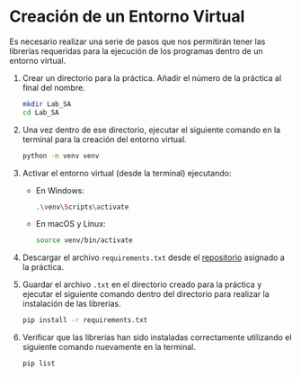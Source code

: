 # Creación de un Entorno Virtual

Es necesario realizar una serie de pasos que nos permitirán tener las librerías requeridas para la ejecución de los programas dentro de un entorno virtual.

1. Crear un directorio para la práctica. Añadir el número de la práctica al final del nombre.

    ```bash
    mkdir Lab_SA
    cd Lab_SA
    ```

2. Una vez dentro de ese directorio, ejecutar el siguiente comando en la terminal para la creación del entorno virtual.

    ```bash
    python -m venv venv
    ```

3. Activar el entorno virtual (desde la terminal) ejecutando:

    - En Windows:

        ```bash
        .\venv\Scripts\activate
        ```

    - En macOS y Linux:

        ```bash
        source venv/bin/activate
        ```

4. Descargar el archivo `requirements.txt` desde el [repositorio](URL_DEL_REPOSITORIO) asignado a la práctica.

5. Guardar el archivo `.txt` en el directorio creado para la práctica y ejecutar el siguiente comando dentro del directorio para realizar la instalación de las librerías.

    ```bash
    pip install -r requirements.txt
    ```

6. Verificar que las librerías han sido instaladas correctamente utilizando el siguiente comando nuevamente en la terminal.

    ```bash
    pip list
    ```
